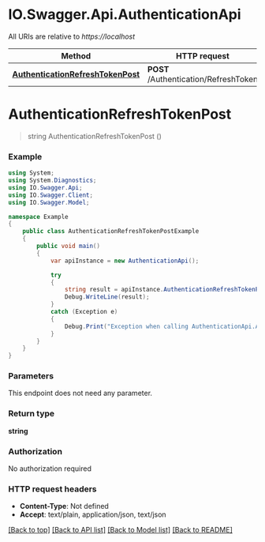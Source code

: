 # IO.Swagger.Api.AuthenticationApi

All URIs are relative to *https://localhost*

Method | HTTP request | Description
------------- | ------------- | -------------
[**AuthenticationRefreshTokenPost**](AuthenticationApi.md#authenticationrefreshtokenpost) | **POST** /Authentication/RefreshToken | 


<a name="authenticationrefreshtokenpost"></a>
# **AuthenticationRefreshTokenPost**
> string AuthenticationRefreshTokenPost ()



### Example
```csharp
using System;
using System.Diagnostics;
using IO.Swagger.Api;
using IO.Swagger.Client;
using IO.Swagger.Model;

namespace Example
{
    public class AuthenticationRefreshTokenPostExample
    {
        public void main()
        {
            var apiInstance = new AuthenticationApi();

            try
            {
                string result = apiInstance.AuthenticationRefreshTokenPost();
                Debug.WriteLine(result);
            }
            catch (Exception e)
            {
                Debug.Print("Exception when calling AuthenticationApi.AuthenticationRefreshTokenPost: " + e.Message );
            }
        }
    }
}
```

### Parameters
This endpoint does not need any parameter.

### Return type

**string**

### Authorization

No authorization required

### HTTP request headers

 - **Content-Type**: Not defined
 - **Accept**: text/plain, application/json, text/json

[[Back to top]](#) [[Back to API list]](../README.md#documentation-for-api-endpoints) [[Back to Model list]](../README.md#documentation-for-models) [[Back to README]](../README.md)

